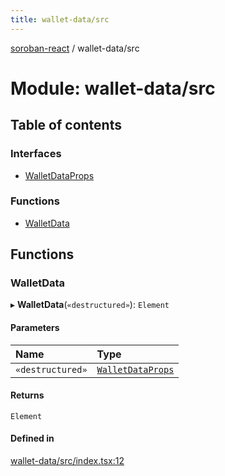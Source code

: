 ```yaml
---
title: wallet-data/src
---
```

[soroban-react](../README.md) / wallet-data/src

# Module: wallet-data/src

## Table of contents

### Interfaces

- [WalletDataProps](../interfaces/wallet_data_src.WalletDataProps.md)

### Functions

- [WalletData](wallet_data_src.md#walletdata)

## Functions

### WalletData

▸ **WalletData**(`«destructured»`): `Element`

#### Parameters

| Name | Type |
| :------ | :------ |
| `«destructured»` | [`WalletDataProps`](../interfaces/wallet_data_src.WalletDataProps.md) |

#### Returns

`Element`

#### Defined in

[wallet-data/src/index.tsx:12](https://github.com/mauroepce/soroban-react/blob/546de55/packages/wallet-data/src/index.tsx#L12)
